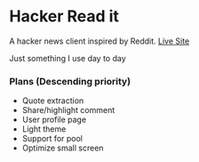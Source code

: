 # Hacker Read it

A hacker news client inspired by Reddit. [Live Site](https://hacker-read-it.netlify.app/category/job)

Just something I use day to day

### Plans (Descending priority)

- Quote extraction
- Share/highlight comment
- User profile page
- Light theme
- Support for pool
- Optimize small screen
